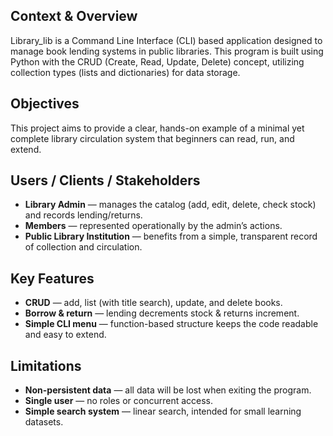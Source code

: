 
## Context & Overview
Library_lib is a Command Line Interface (CLI) based application designed to manage book lending systems in public libraries.
This program is built using Python with the CRUD (Create, Read, Update, Delete) concept, utilizing collection types (lists and dictionaries) for data storage.

## Objectives
This project aims to provide a clear, hands-on example of a minimal yet complete library circulation system that beginners can read, run, and extend.

## Users / Clients / Stakeholders
- **Library Admin** — manages the catalog (add, edit, delete, check stock) and records lending/returns.
- **Members** — represented operationally by the admin’s actions.
- **Public Library Institution** — benefits from a simple, transparent record of collection and circulation.

## Key Features
- **CRUD** — add, list (with title search), update, and delete books.
- **Borrow & return** — lending decrements stock & returns increment.
- **Simple CLI menu** — function-based structure keeps the code readable and easy to extend.

## Limitations
- **Non-persistent data** — all data will be lost when exiting the program.
- **Single user** — no roles or concurrent access.
- **Simple search system** — linear search, intended for small learning datasets.

